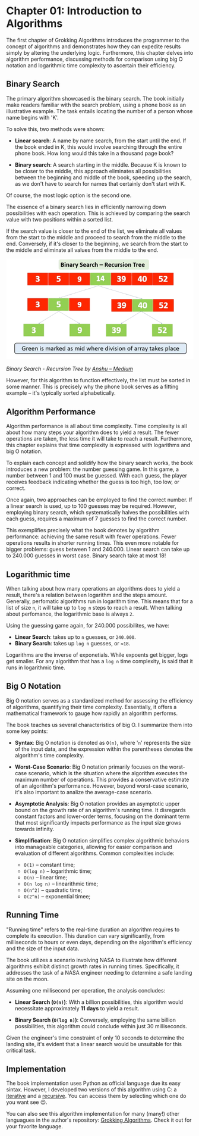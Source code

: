 # Chapter 01: Introduction to Algorithms

The first chapter of Grokking Algorithms introduces the programmer to the concept of algorithms and demonstrates how they can expedite results simply by altering the underlying logic. Furthermore, this chapter delves into algorithm performance, discussing methods for comparison using big O notation and logarithmic time complexity to ascertain their efficiency.

## Binary Search

The primary algorithm showcased is the binary search. The book initially make readers familiar with the search problem, using a phone book as an illustrative example. The task entails locating the number of a person whose name begins with 'K'.

To solve this, two methods were shown:

- **Linear search**: A name by name search, from the start until the end. If the book ended in K, this would involve searching through the entire phone book. How long would this take in a thousand page book?

- **Binary search**: A search starting in the middle. Because K is known to be closer to the middle, this approach eliminates all possibilities between the beginning and middle of the book, speeding up the search, as we don't have to search for names that certainly don't start with K.

Of course, the most logic option is the second one.

The essence of a binary search lies in efficiently narrowing down possibilities with each operation. This is achieved by comparing the search value with two positions within a sorted list.

If the search value is closer to the end of the list, we eliminate all values from the start to the middle and proceed to search from the middle to the end. Conversely, if it's closer to the beginning, we search from the start to the middle and eliminate all values from the middle to the end.

![Binary search tree](../resources/binary-search-tree.png)

_Binary Search - Recursion Tree by [Anshu &ndash; Medium](https://medium.com/@imanshu822/binary-search-and-its-powerful-applications-39ae7d7bca69)_

However, for this algorithm to function effectively, the list must be sorted in some manner. This is precisely why the phone book serves as a fitting example &ndash; it's typically sorted alphabetically.

## Algorithm Performance

Algorithm performance is all about time complexity. Time complexity is all about how many steps your algorithm does to yield a result. The fewer operations are taken, the less time it will take to reach a result. Furthermore, this chapter explains that time complexity is expressed with logarithms and big O notation.

To explain each concept and solidify how the binary search works, the book introduces a new problem: the number guessing game. In this game, a number between 1 and 100 must be guessed. With each guess, the player receives feedback indicating whether the guess is too high, too low, or correct.

Once again, two approaches can be employed to find the correct number. If a linear search is used, up to 100 guesses may be required. However, employing binary search, which systematically halves the possibilities with each guess, requires a maximum of 7 guesses to find the correct number.

This exemplifies precisely what the book denotes by algorithm performance: achieving the same result with fewer operations. Fewer operations results in shorter running times. This even more notable for bigger problems: guess between 1 and 240.000. Linear search can take up to 240.000 guesses in worst case. Binary search take at most 18!

## Logarithmic time

When talking about how many operations an algorithms does to yield a result, there's a relation between logarithm and the steps amount. Generally, perfomatic algorithms run in logarithm time. This means that for a list of size `n`, it will take up to `log n` steps to reach a result. When talking about perfomance, the logarithmic base is always `2`.

Using the guessing game again, for 240.000 possibilites, we have:

- **Linear Search**: takes up to `n` guesses, or `240.000`.
- **Binary Search**: takes up `log n` guesses, or `≈18`.

Logarithms are the inverse of exponetials. While expoents get bigger, logs get smaller. For any algorithm that has a `log n` time complexity, is said that it runs in logarithmic time.

## Big O Notation

Big O notation serves as a standardized method for assessing the efficiency of algorithms, quantifying their time complexity. Essentially, it offers a mathematical framework to gauge how rapidly an algorithm performs.

The book teaches us several characteristics of big O. I summarize them into some key points:

- **Syntax**: Big O notation is denoted as `O(n)`, where '`n`' represents the size of the input data, and the expression within the parentheses denotes the algorithm's time complexity.

- **Worst-Case Scenario**: Big O notation primarily focuses on the worst-case scenario, which is the situation where the algorithm executes the maximum number of operations. This provides a conservative estimate of an algorithm's performance. However, beyond worst-case scenario, it's also important to analize the average-case scenario.

- **Asymptotic Analysis**: Big O notation provides an asymptotic upper bound on the growth rate of an algorithm's running time. It disregards constant factors and lower-order terms, focusing on the dominant term that most significantly impacts performance as the input size grows towards infinity.

- **Simplification**: Big O notation simplifies complex algorithmic behaviors into manageable categories, allowing for easier comparison and evaluation of different algorithms. Common complexities include:

  - `O(1)` &ndash; constant time;
  - `O(log n)` &ndash; logarithmic time;
  - `O(n)` &ndash; linear time;
  - `O(n log n)` &ndash; linearithmic time;
  - `O(n^2)` &ndash; quadratic time;
  - `O(2^n)` &ndash; exponential timee;

## Running Time

"Running time" refers to the real-time duration an algorithm requires to complete its execution. This duration can vary significantly, from milliseconds to hours or even days, depending on the algorithm's efficiency and the size of the input data.

The book utilizes a scenario involving NASA to illustrate how different algorithms exhibit distinct growth rates in running times. Specifically, it addresses the task of a NASA engineer needing to determine a safe landing site on the moon.

Assuming one millisecond per operation, the analysis concludes:

- **Linear Search (`O(n)`)**: With a billion possibilities, this algorithm would necessitate approximately **11 days** to yield a result.

- **Binary Search (`O(log n)`)**: Conversely, employing the same billion possibilities, this algorithm could conclude within just 30 milliseconds.

Given the engineer's time constraint of only 10 seconds to determine the landing site, it's evident that a linear search would be unsuitable for this critical task.

## Implementation

The book implementation uses Python as official language due its easy sintax. However, I developed two versions of this algorithm using C: a [iterative](binary_search.c) and a [recursive](binary_search_rec.c). You can access them by selecting which one do you want see 😉.

You can also see this algorithm implementation for many (many!) other languagues in the author's repository: [Grokking Algorithms](https://github.com/egonSchiele/grokking_algorithms). Check it out for your favorite language.

